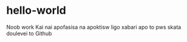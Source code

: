 # hello-world
Noob work
Kai nai apofasisa na apoktisw ligo xabari apo to pws skata doulevei to Github
